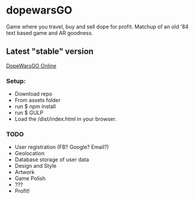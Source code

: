 # dopewarsGO
Game where you travel, buy and sell dope for profit. Matchup of an old '84 text based game and AR goodness.

## Latest "stable" version
[DopeWarsGO Online](https://www.dopewars-go.nl "Dopewars GO Homepage")

### Setup:
* Download repo
* From assets folder
* run $ npm install
* run $ GULP
* Load the /dist/index.html in your browser.

### TODO
* User registration (FB? Google? Email?)
* Geolocation
* Database storage of user data
* Design and Style
* Artwork
* Game Polish
* ???
* Profit!
